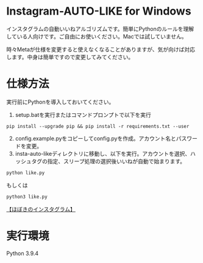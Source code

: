 # Instagram-AUTO-LIKE for Windows
インスタグラムの自動いいねアルゴリズムです。簡単にPythonのルールを理解している人向けです。ご自由にお使いください。Macでは試していません。

時々Metaが仕様を変更すると使えなくなることがありますが、気が向けば対応します。中身は簡単ですので変更してみてください。

# 仕様方法
実行前にPythonを導入しておいてください。

1. setup.batを実行またはコマンドプロンプトで以下を実行
```
pip install --upgrade pip && pip install -r requirements.txt --user
```
2. config.example.pyをコピーしてconfig.pyを作成。アカウント名とパスワードを変更。
2. insta-auto-likeディレクトリに移動し、以下を実行。アカウントを選択、ハッシュタグの指定、スリープ処理の選択後いいねが自動で始まります。
```cmd
python like.py
```
もしくは
```cmd
python3 like.py
```

<a href="http://instagram.com/hoboki.jp" target="_blank">【ほぼきのインスタグラム】</a>

# 実行環境
Python 3.9.4